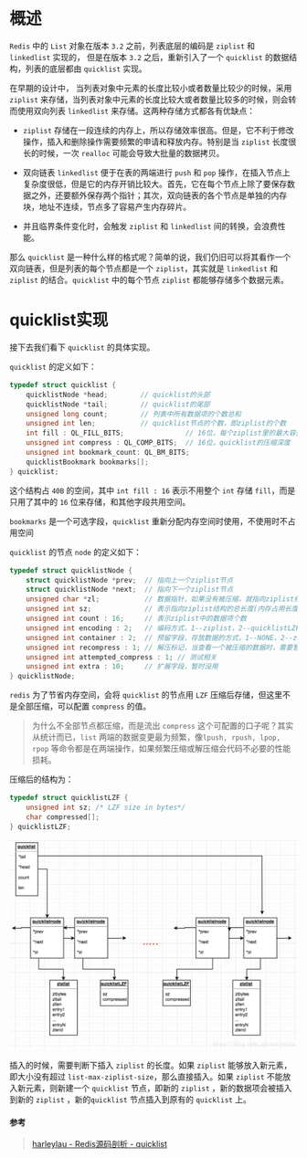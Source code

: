# 概述

`Redis` 中的 `List` 对象在版本 `3.2` 之前，列表底层的编码是 `ziplist` 和 `linkedlist` 实现的， 但是在版本 `3.2` 之后，重新引入了一个 `quicklist`  的数据结构，列表的底层都由 `quicklist` 实现。

在早期的设计中， 当列表对象中元素的长度比较小或者数量比较少的时候，采用 `ziplist` 来存储，当列表对象中元素的长度比较大或者数量比较多的时候，则会转而使用双向列表 `linkedlist` 来存储。这两种存储方式都各有优缺点：

- `ziplist` 存储在一段连续的内存上，所以存储效率很高。但是，它不利于修改操作，插入和删除操作需要频繁的申请和释放内存。特别是当 `ziplist` 长度很长的时候，一次 `realloc` 可能会导致大批量的数据拷贝。

- 双向链表 `linkedlist` 便于在表的两端进行 `push` 和 `pop` 操作，在插入节点上复杂度很低，但是它的内存开销比较大。首先，它在每个节点上除了要保存数据之外，还要额外保存两个指针；其次，双向链表的各个节点是单独的内存块，地址不连续，节点多了容易产生内存碎片。
- 并且临界条件变化时，会触发 `ziplist` 和 `linkedlist` 间的转换，会浪费性能。



那么 `quicklist` 是一种什么样的格式呢？简单的说，我们仍旧可以将其看作一个双向链表，但是列表的每个节点都是一个 `ziplist`，其实就是 `linkedlist` 和 `ziplist` 的结合。`quicklist` 中的每个节点 `ziplist` 都能够存储多个数据元素。





# quicklist实现
接下去我们看下 `quicklist` 的具体实现。

`quicklist` 的定义如下：

```c
typedef struct quicklist {
    quicklistNode *head;        // quicklist的头部
    quicklistNode *tail;        // quicklist的尾部
    unsigned long count;        // 列表中所有数据项的个数总和
    unsigned int len;           // quicklist节点的个数，即ziplist的个数
 	int fill : QL_FILL_BITS;               // 16位，每个ziplist里的最大容量
    unsigned int compress : QL_COMP_BITS;  // 16位，quicklist的压缩深度
    unsigned int bookmark_count: QL_BM_BITS; 
    quicklistBookmark bookmarks[];
} quicklist;
```

这个结构占 `40B` 的空间，其中 `int fill : 16` 表示不用整个 `int` 存储 `fill`，而是只用了其中的 `16` 位来存储，和其他字段共用空间。

`bookmarks` 是一个可选字段，`quicklist` 重新分配内存空间时使用，不使用时不占用空间



`quicklist` 的节点 `node` 的定义如下：

```c
typedef struct quicklistNode {
    struct quicklistNode *prev;  // 指向上一个ziplist节点
    struct quicklistNode *next;  // 指向下一个ziplist节点
    unsigned char *zl;           // 数据指针，如果没有被压缩，就指向ziplist结构，反之指向quicklistLZF结构 
    unsigned int sz;             // 表示指向ziplist结构的总长度(内存占用长度)
    unsigned int count : 16;     // 表示ziplist中的数据项个数
    unsigned int encoding : 2;   // 编码方式，1--ziplist，2--quicklistLZF
    unsigned int container : 2;  // 预留字段，存放数据的方式，1--NONE，2--ziplist
    unsigned int recompress : 1; // 解压标记，当查看一个被压缩的数据时，需要暂时解压，标记此参数为1，之后再重新进行压缩
    unsigned int attempted_compress : 1; // 测试相关
    unsigned int extra : 10;     // 扩展字段，暂时没用
} quicklistNode;
```

`redis` 为了节省内存空间，会将 `quicklist` 的节点用 `LZF` 压缩后存储，但这里不是全部压缩，可以配置 `compress` 的值。

> 为什么不全部节点都压缩，而是流出 `compress` 这个可配置的口子呢？其实从统计而已，`list` 两端的数据变更最为频繁，像`lpush, rpush, lpop, rpop` 等命令都是在两端操作，如果频繁压缩或解压缩会代码不必要的性能损耗。



压缩后的结构为：

```c
typedef struct quicklistLZF {
    unsigned int sz; /* LZF size in bytes*/
    char compressed[];
} quicklistLZF;
```



![quicklist结构](assets/70.jpeg)



插入的时候，需要判断下插入 `ziplist` 的长度。如果 `ziplist` 能够放入新元素，即大小没有超过 `list-max-ziplist-size`，那么直接插入。如果 `ziplist` 不能放入新元素，则新建一个 `quicklist` 节点，即新的 `ziplist` ，新的数据项会被插入到新的 `ziplist` ，新的`quicklist` 节点插入到原有的 `quicklist` 上。



#### 参考

> [harleylau - Redis源码剖析 - quicklist](https://blog.csdn.net/harleylau/article/details/80534159)

